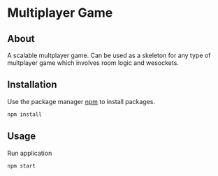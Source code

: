 # Multiplayer Game
## About
A scalable multplayer game. Can be used as a skeleton for any type of multplayer game which involves room logic and wesockets.  

## Installation

Use the package manager [npm]() to install packages.

```bash
npm install
```

## Usage

Run application
```bash
npm start
```
